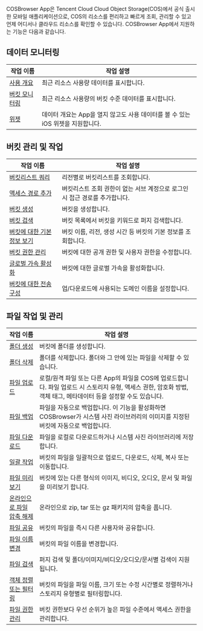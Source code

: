 COSBrowser App은 Tencent Cloud Cloud Object Storage(COS)에서 공식 출시한 모바일 애플리케이션으로, COS의 리소스를 편리하고 빠르게 조회, 관리할 수 있고 언제 어디서나 클라우드 리소스를 확인할 수 있습니다. COSBrowser App에서 지원하는 기능은 다음과 같습니다.


## 데이터 모니터링

| 작업 이름                                                       | 작업 설명                                                     |
| ------------------------------------------------------------ | ------------------------------------------------------------ |
| [사용 개요](https://intl.cloud.tencent.com/document/product/436/46382#UsageOverview) | 최근 리소스 사용량 데이터를 표시합니다.                                   |                 
| [버킷 모니터링](https://intl.cloud.tencent.com/document/product/436/46382#BucketMonitoring) | 최근 리소스 사용량의 버킷 수준 데이터를 표시합니다.                                   |
| [위젯](https://intl.cloud.tencent.com/document/product/436/46382#TheWidget) | 데이터 개요는 App을 열지 않고도 사용 데이터를 볼 수 있는 iOS 위젯을 지원합니다.   |

## 버킷 관리 및 작업

| 작업 이름                                                       | 작업 설명         |
|---------------------------------------- | ---------------------------------- |
| [버킷리스트 쿼리](https://intl.cloud.tencent.com/document/product/436/46380#ViewTheBucketList) | 리전별로 버킷리스트를 조회합니다.                                         |
| [액세스 경로 추가](https://intl.cloud.tencent.com/document/product/436/46380#AddAccessPath) | 버킷리스트 조회 권한이 없는 서브 계정으로 로그인 시 접근 경로를 추가합니다.                                            |
| [버킷 생성](https://intl.cloud.tencent.com/document/product/436/46380#CreateBucket) | 버킷을 생성합니다.                                           |
| [버킷 검색](https://intl.cloud.tencent.com/document/product/436/46380#SearchBucket) | 버킷 목록에서 버킷을 키워드로 퍼지 검색합니다.                                   |
| [버킷에 대한 기본 정보 보기](https://intl.cloud.tencent.com/document/product/436/46380#ViewBucketBasicInfor) | 버킷 이름, 리전, 생성 시간 등 버킷의 기본 정보를 조회합니다.                               |
| [버킷 권한 관리](https://intl.cloud.tencent.com/document/product/436/46380#BucketPrivilegeManagement) | 버킷에 대한 공개 권한 및 사용자 권한을 수정합니다.                                   |
| [글로벌 가속 활성화](https://intl.cloud.tencent.com/document/product/436/46380#OpenGlobalAcceleration) | 버킷에 대한 글로벌 가속을 활성화합니다.           |
| [버킷에 대한 전송 구성](https://intl.cloud.tencent.com/document/product/436/46380#BucketTransportConfig) | 업/다운로드에 사용되는 도메인 이름을 설정합니다.  


## 파일 작업 및 관리

| 작업 이름                                                       | 작업 설명                                                     |
| ------------------------------------------------------------ | ------------------------------------------------------------ |
| [폴더 생성](https://intl.cloud.tencent.com/document/product/436/46381#CreateFolder) | 버킷에 폴더를 생성합니다.                                     |
| [폴더 삭제](https://intl.cloud.tencent.com/document/product/436/46381#DeleteFolder) | 폴더를 삭제합니다. 폴더와 그 안에 있는 파일을 삭제할 수 있습니다.                                          |
| [파일 업로드](https://intl.cloud.tencent.com/document/product/436/46381#UploadFile) | 로컬/원격 파일 또는 다른 App의 파일을 COS에 업로드합니다. 파일 업로드 시 스토리지 유형, 액세스 권한, 암호화 방법, 객체 태그, 메타데이터 등을 설정할 수도 있습니다.                                         |
| [파일 백업](https://intl.cloud.tencent.com/document/product/436/46381#BackupFile) | 파일을 자동으로 백업합니다. 이 기능을 활성화하면 COSBrowser가 시스템 사진 라이브러리의 이미지를 지정된 버킷에 자동으로 백업합니다.                                   |
| [파일 다운로드](https://intl.cloud.tencent.com/document/product/436/46381#DownloadFile) | 파일을 로컬로 다운로드하거나 시스템 사진 라이브러리에 저장합니다.           |
| [일괄 작업](https://intl.cloud.tencent.com/document/product/436/46381#BatchOperation) | 버킷의 파일을 일괄적으로 업로드, 다운로드, 삭제, 복사 또는 이동합니다.           |
| [파일 미리보기](https://intl.cloud.tencent.com/document/product/436/46381#FilePreview) | 버킷에 있는 다른 형식의 이미지, 비디오, 오디오, 문서 및 파일을 미리보기 합니다.               |
| [온라인으로 파일 압축 해제](https://intl.cloud.tencent.com/document/product/436/46381#UnzipFiles) | 온라인으로 zip, tar 또는 gz 패키지의 압축을 풉니다.                                    |
| [파일 공유](https://intl.cloud.tencent.com/document/product/436/46381#ShareFiles) | 버킷의 파일을 즉시 다른 사용자와 공유합니다.                             |
| [파일 이름 변경](https://intl.cloud.tencent.com/document/product/436/46381#RenameFile) | 버킷의 파일 이름을 변경합니다.                                     |
| [파일 검색](https://intl.cloud.tencent.com/document/product/436/46381#SearchFile) | 퍼지 검색 및 폴더/이미지/비디오/오디오/문서별 검색이 지원됩니다.                 |
| [객체 정렬 또는 필터링](https://intl.cloud.tencent.com/document/product/436/46381#SortOrFilterObjects) | 버킷의 파일을 파일 이름, 크기 또는 수정 시간별로 정렬하거나 스토리지 유형별로 필터링합니다.                |
| [파일 권한 관리](https://intl.cloud.tencent.com/document/product/436/46381#ManageFilePermissions) | 버킷 권한보다 우선 순위가 높은 파일 수준에서 액세스 권한을 관리합니다.                                          |
